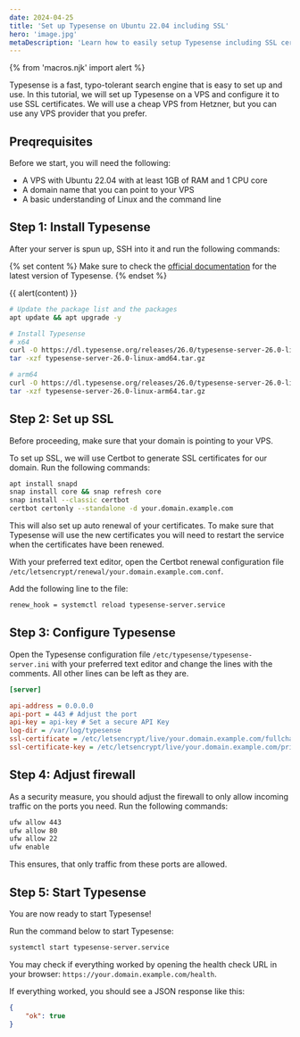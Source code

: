 ```yaml
---
date: 2024-04-25
title: 'Set up Typesense on Ubuntu 22.04 including SSL'
hero: 'image.jpg'
metaDescription: 'Learn how to easily setup Typesense including SSL certificates on a cheap VPS'
---
```


{% from 'macros.njk' import alert %}

Typesense is a fast, typo-tolerant search engine that is easy to set up and use. In this tutorial, we will set up Typesense on a VPS and configure it to use SSL certificates. We will use a cheap VPS from Hetzner, but you can use any VPS provider that you prefer.

## Preqrequisites

Before we start, you will need the following:

-   A VPS with Ubuntu 22.04 with at least 1GB of RAM and 1 CPU core
-   A domain name that you can point to your VPS
-   A basic understanding of Linux and the command line

## Step 1: Install Typesense

After your server is spun up, SSH into it and run the following commands:

{% set content %}
Make sure to check the [official documentation](https://typesense.org/docs/guide/install-typesense.html#linux-binary) for the latest version of Typesense.
{% endset %}

{{ alert(content) }}

```bash
# Update the package list and the packages
apt update && apt upgrade -y

# Install Typesense
# x64
curl -O https://dl.typesense.org/releases/26.0/typesense-server-26.0-linux-amd64.tar.gz
tar -xzf typesense-server-26.0-linux-amd64.tar.gz

# arm64
curl -O https://dl.typesense.org/releases/26.0/typesense-server-26.0-linux-arm64.tar.gz
tar -xzf typesense-server-26.0-linux-arm64.tar.gz
```

## Step 2: Set up SSL

Before proceeding, make sure that your domain is pointing to your VPS.

To set up SSL, we will use Certbot to generate SSL certificates for our domain. Run the following commands:

```bash
apt install snapd
snap install core && snap refresh core
snap install --classic certbot
certbot certonly --standalone -d your.domain.example.com
```

This will also set up auto renewal of your certificates. To make sure that Typesense will use the new certificates you will need to restart the service when the certificates have been renewed.

With your preferred text editor, open the Certbot renewal configuration file `/etc/letsencrypt/renewal/your.domain.example.com.conf`.

Add the following line to the file:

```bash
renew_hook = systemctl reload typesense-server.service
```

## Step 3: Configure Typesense

Open the Typesense configuration file `/etc/typesense/typesense-server.ini` with your preferred text editor and change the lines with the comments. All other lines can be left as they are.

```ini
[server]

api-address = 0.0.0.0
api-port = 443 # Adjust the port
api-key = api-key # Set a secure API Key
log-dir = /var/log/typesense
ssl-certificate = /etc/letsencrypt/live/your.domain.example.com/fullchain.pem # Path to the SSL certificate
ssl-certificate-key = /etc/letsencrypt/live/your.domain.example.com/privkey.pem # Path to the SSL certificate key
```

## Step 4: Adjust firewall

As a security measure, you should adjust the firewall to only allow incoming traffic on the ports you need. Run the following commands:

```bash
ufw allow 443
ufw allow 80
ufw allow 22
ufw enable
```

This ensures, that only traffic from these ports are allowed.

## Step 5: Start Typesense

You are now ready to start Typesense!

Run the command below to start Typesense:

```bash
systemctl start typesense-server.service
```

You may check if everything worked by opening the health check URL in your browser: `https://your.domain.example.com/health`.

If everything worked, you should see a JSON response like this:

```json
{
	"ok": true
}
```
